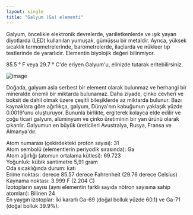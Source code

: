 ```yaml
---
layout: single
title: "Galyum (Ga) elementi"
---
```

Galyum, öncelikle elektronik devrelerde, yarıiletkenlerde ve ışık yayan diyotlarda (LED) kullanılan yumuşak, gümüşsu bir metaldir. Ayrıca, yüksek sıcaklık termometrelerinde, barometrelerde, ilaçlarda ve nükleer tıp testlerinde de yararlıdır. Elementin biyolojik değeri bilinmiyor.

85.5 ° F veya 29.7 ° C'de eriyen Galyum'u, elinizde tutarak eritebilirsiniz.

![image](https://images.fastcompany.net/image/upload/w_1280,f_auto,q_auto,fl_lossy/fc/3046586-poster-p-1-will-sillicon-valley-become-gallium-valley-this-inventor-hopes-so.jpg)

Doğada, galyum asla serbest bir element olarak bulunmaz ve herhangi bir mineralde önemli bir miktarda bulunamaz. Daha ziyade, çinko cevheri ve boksit de dahil olmak üzere çeşitli bileşiklerde az miktarda bulunur. Bazı kaynaklara göre ağırlıkça, galyum, Dünya'nın kabuğunun yaklaşık yüzde 0.0019'unu oluşturuyor. Bununla birlikte, ergiterek kolayca elde edilir ve çoğu ticari galyum, alüminyum ve çinko üretiminin bir yan ürünü olarak çıkarılır. Galyumun en büyük üreticileri Avustralya, Rusya, Fransa ve Almanya'dır.

Atom numarası (çekirdekteki proton sayısı): 31                                                                                
Atom sembolü (elementlerin periyodik sırasında): Ga                                                                            
Atom ağırlığı (atomun ortalama kütlesi): 69.723                                                                            
Yoğunluk: kübik santimetre 5,91 gram                                                                            
Oda sıcaklığında durum: katı                                                                            
Erime noktası: derece 85.57 derece Fahrenheit (29.76 derece Celsius)                                                                       
Kaynama noktası: 3.999 F (2.204 C)                                                                            
İzotopların sayısı (aynı elementin farklı sayıda nötron sayısına sahip atomları): Bilinen 24                                              
En yaygın izotoplar: İki kararlı Ga-69 (doğal bolluk yüzde 60.1) ve Ga-71 (doğal bolluk 39.9%).                                          
